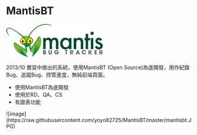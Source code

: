 # MantisBT
![image](https://raw.githubusercontent.com/yoyo82725/MantisBT/master/mantis_logo_262x90.png)

<p>2013/10 實習中做出的系統，使用MantisBT (Open Source)為底開發，用作紀錄Bug、追蹤Bug、控管進度，無純前端頁面。</p>
<ul>
<li>使用MantisBT為底開發</li>
<li>使用於RD、QA、CS</li>
<li>有圖表功能</li>
</ul>
![image](https://raw.githubusercontent.com/yoyo82725/MantisBT/master/mantisbt.JPG)

